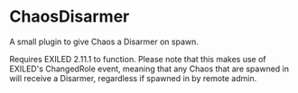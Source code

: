 # ChaosDisarmer
A small plugin to give Chaos a Disarmer on spawn.

Requires EXILED 2.11.1 to function.
Please note that this makes use of EXILED's ChangedRole event, meaning that any Chaos that are spawned in will receive a Disarmer, regardless if spawned in by remote admin.

